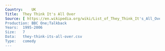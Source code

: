```yaml
---
Country:	UK
Title:	They Think It's All Over
Source:	[ https://en.wikipedia.org/wiki/List_of_They_Think_It's_All_Over_episodes ]
Production:	BBC One;Talkback
Years:	1995-2006
Size:	7
Data:	they-think-its-all-over.csv
Type:	comedy
---
```


